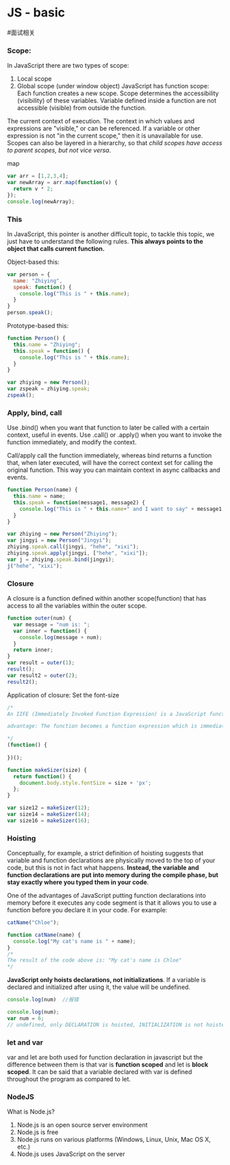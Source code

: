 # JS - basic
#面试相关

### Scope:
In JavaScript there are two types of scope: 
1. Local scope 
2. Global scope (under window object)
JavaScript has function scope: Each function creates a new scope. Scope determines the accessibility (visibility) of these variables. Variable defined inside a function are not accessible (visible) from outside the function.

The current context of execution. The context in which values and expressions are "visible," or can be referenced. If a variable or other expression is not "in the current scope," then it is unavailable for use. Scopes can also be layered in a hierarchy, so that _child scopes have access to parent scopes, but not vice versa_.

map
```javascript
var arr = [1,2,3,4];
var newArray = arr.map(function(v) {
  return v * 2;
});
console.log(newArray);
```

### This
In JavaScript, this pointer is another difficult topic, to tackle this topic, we just have to understand the following rules. **This always points to the object that calls current function.**

Object-based this:
```js
var person = {
  name: "Zhiying",
  speak: function() {
    console.log("This is " + this.name);
  }
}
person.speak();
```

Prototype-based this:
```js
function Person() {
  this.name = "Zhiying";
  this.speak = function() {
    console.log("This is " + this.name);
  }
}

var zhiying = new Person();
var zspeak = zhiying.speak;
zspeak();
```

### Apply, bind, call

Use .bind() when you want that function to later be called with a certain context, useful in events. Use .call() or .apply() when you want to invoke the function immediately, and modify the context.

Call/apply call the function immediately, whereas bind returns a function that, when later executed, will have the correct context set for calling the original function. This way you can maintain context in async callbacks and events.

```js
function Person(name) {
  this.name = name;
  this.speak = function(message1, message2) {
    console.log("This is " + this.name+" and I want to say" + message1 + " and "+message2);
  }
}

var zhiying = new Person("Zhiying");
var jingyi = new Person("Jingyi");
zhiying.speak.call(jingyi, "hehe", "xixi");
zhiying.speak.apply(jingyi, ["hehe", "xixi"]);
var j = zhiying.speak.bind(jingyi);
j("hehe", "xixi");
```


### Closure
A closure is a function defined within another scope(function) that has access to all the variables within the outer scope.

```js
function outer(num) {
  var message = "num is: ";
  var inner = function() {
    console.log(message + num);
  }
  return inner;
}
var result = outer(1);
result();
var result2 = outer(2);
result2();

```

Application of closure:
Set the font-size
```js
/*
An IIFE (Immediately Invoked Function Expression) is a JavaScript function that runs as soon as it is defined. The first is the anonymous function with lexical scope enclosed within the Grouping Operator (). This prevents accessing variables within the IIFE idiom as well as polluting the global scope. The second part creates the immediately executing function expression () through which the JavaScript engine will directly interpret the function

advantage: The function becomes a function expression which is immediately executed. The variable within the expression can not be accessed from outside it.

*/
(function() {
  
})();

function makeSizer(size) {
  return function() {
    document.body.style.fontSize = size + 'px';
  };
}

var size12 = makeSizer(12);
var size14 = makeSizer(14);
var size16 = makeSizer(16);
```


### Hoisting
Conceptually, for example, a strict definition of hoisting suggests that variable and function declarations are physically moved to the top of your code, but this is not in fact what happens. **Instead, the variable and function declarations are put into memory during the compile phase, but stay exactly where you typed them in your code**.

One of the advantages of JavaScript putting function declarations into memory before it executes any code segment is that it allows you to use a function before you declare it in your code. For example:
```js
catName("Chloe");

function catName(name) {
  console.log("My cat's name is " + name);
}
/*
The result of the code above is: "My cat's name is Chloe"
*/
```

**JavaScript only hoists declarations, not initializations**. If a variable is declared and initialized after using it, the value will be undefined. 
```js
console.log(num)  //报错
```

```js
console.log(num);
var num = 6;
// undefined, only DECLARATION is hoisted, INITIALIZATION is not hoisted
```


### let and var
var and let are both used for function declaration in javascript but the difference between them is that var is **function scoped** and let is **block scoped**.
It can be said that a variable declared with var is defined throughout the program as compared to let.

### NodeJS
What is Node.js?
1. Node.js is an open source server environment
2. Node.js is free
3. Node.js runs on various platforms (Windows, Linux, Unix, Mac OS X, etc.)
4. Node.js uses JavaScript on the server




































